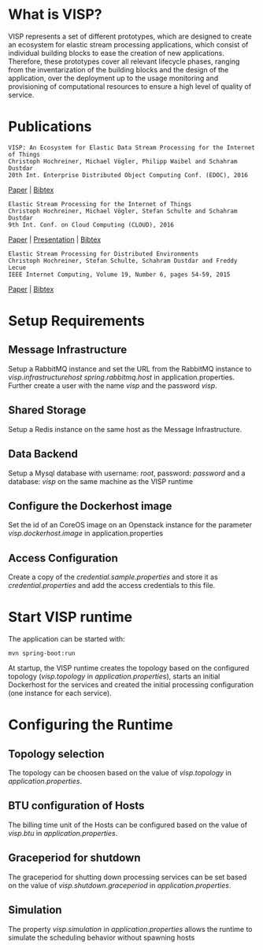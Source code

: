 # What is VISP?
VISP represents a set of different prototypes, which are designed to create an ecosystem for elastic stream processing applications, which consist of individual building blocks to ease the creation of new applications. Therefore, these prototypes cover all relevant lifecycle phases, ranging from the inventarization of the building blocks and the design of the application, over the deployment up to the usage monitoring and provisioning of computational resources to ensure a high level of quality of service.

# Publications
```
VISP: An Ecosystem for Elastic Data Stream Processing for the Internet of Things
Christoph Hochreiner, Michael Vögler, Philipp Waibel and Schahram Dustdar
20th Int. Enterprise Distributed Object Computing Conf. (EDOC), 2016
```
[Paper](http://www.infosys.tuwien.ac.at/staff/hochreiner/publications/EDOC2016.pdf) | [Bibtex](http://www.infosys.tuwien.ac.at/staff/hochreiner/publications/bibtex/hochreiner2016edoc.bib) 


```
Elastic Stream Processing for the Internet of Things
Christoph Hochreiner, Michael Vögler, Stefan Schulte and Schahram Dustdar
9th Int. Conf. on Cloud Computing (CLOUD), 2016
```
[Paper](http://www.infosys.tuwien.ac.at/staff/hochreiner/publications/IEEECloud2016.pdf) | 
[Presentation](https://speakerdeck.com/chochreiner/elastic-stream-processing-for-the-internet-of-things) | [Bibtex](http://www.infosys.tuwien.ac.at/staff/hochreiner/publications/bibtex/hochreiner2016cloud.bib) 


```
Elastic Stream Processing for Distributed Environments
Christoph Hochreiner, Stefan Schulte, Schahram Dustdar and Freddy Lecue
IEEE Internet Computing, Volume 19, Number 6, pages 54-59, 2015
```
[Paper](http://ieeexplore.ieee.org/xpl/articleDetails.jsp?arnumber=7307896) | [Bibtex](http://www.infosys.tuwien.ac.at/staff/hochreiner/publications/bibtex/hochreiner2015ic.bib) 


# Setup Requirements

## Message Infrastructure
Setup a RabbitMQ instance and set the URL from the RabbitMQ instance to *visp.infrastructurehost*  *spring.rabbitmq.host* in application.properties.
Further create a user with the name *visp* and the password *visp*.

## Shared Storage
Setup a Redis instance on the same host as the Message Infrastructure.

## Data Backend
Setup a Mysql database with username: *root*, password: *password* and a database: *visp* on the same machine as the VISP runtime

## Configure the Dockerhost image
Set the id of an CoreOS image on an Openstack instance for the parameter *visp.dockerhost.image* in application.properties

## Access Configuration
Create a copy of the *credential.sample.properties* and store it as *credential.properties* and add the access credentials to this file.

# Start VISP runtime

The application can be started with:

```
mvn spring-boot:run

```

At startup, the VISP runtime creates the topology based on the configured topology (*visp.topology* in *application.propertie*s), starts an initial Dockerhost for the services and created the initial processing configuration (one instance for each service).

# Configuring the Runtime

## Topology selection
The topology can be choosen based on the value of *visp.topology*  in *application.properties*.

## BTU configuration of Hosts
The billing time unit of the Hosts can be configured based on the value of *visp.btu* in *application.properties*.

## Graceperiod for shutdown
The graceperiod for shutting down processing services can be set based on the value of *visp.shutdown.graceperiod* in *application.properties*.

## Simulation
The property *visp.simulation* in *application.properties* allows the runtime to simulate the scheduling behavior without spawning hosts


